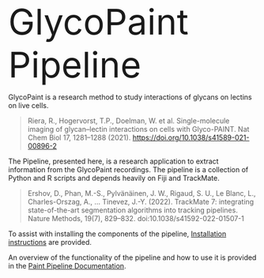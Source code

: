 

<span style="font-size: 72px;">GlycoPaint Pipeline</span>

GlycoPaint is a research method to study interactions of glycans on lectins on live cells.
> Riera, R., Hogervorst, T.P., Doelman, W. et al. Single-molecule imaging of glycan–lectin interactions on cells with Glyco-PAINT. Nat Chem Biol 17, 1281–1288 (2021). https://doi.org/10.1038/s41589-021-00896-2

The Pipeline, presented here, is a research application to extract information from the GlycoPaint recordings. The pipeline is a collection of Python and R scripts and depends heavily on Fiji and TrackMate.

> Ershov, D., Phan, M.-S., Pylvänäinen, J. W., Rigaud, S. U., Le Blanc, L., Charles-Orszag, A., … Tinevez, J.-Y. (2022).
TrackMate 7: integrating state-of-the-art segmentation algorithms into tracking pipelines. Nature Methods, 19(7),
829–832. doi:10.1038/s41592-022-01507-1
>
To assist with installing the components of the pipeline, [Installation instructions](doc/Installation.md) are provided.

An overview of the functionality of the pipeline and how to use it is provided in the [Paint Pipeline Documentation](doc/Paint_Pipeline_Documentation.md).



